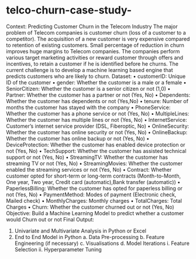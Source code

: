 # telco-churn-case-study-
Context:
Predicting Customer Churn in the Telecom Industry
The major problem of Telecom companies is customer churn (loss of a
customer to a competitor). The acquisition of a new customer is very 
expensive compared to retention of existing customers. Small 
percentage of reduction in churn improves huge margins to Telecom 
companies. The companies perform various target marketing 
activities or reward customer through offers and incentives, to retain 
a customer if he is identified before he churns. The current challenge 
is to develop a machine learning based engine that predicts customers 
who are likely to churn.
Dataset:
• customerID: Unique ID of the customer
• gender: Whether the customer is a male or a female
• SeniorCitizen: Whether the customer is a senior citizen or not 
(1,0)
• Partner: Whether the customer has a partner or not (Yes, No)
• Dependents: Whether the customer has dependents or not 
(Yes,No)
• tenure: Number of months the customer has stayed with the 
company
• PhoneService: Whether the customer has a phone service or not
(Yes, No)
• MultipleLines: Whether the customer has multiple lines or not
(Yes, No)
• InternetService: Customer’s internet service provider (DSL, 
Fiberoptic, No)
• OnlineSecurity: Whether the customer has online security or not
(Yes, No)
• OnlineBackup: Whether the customer has online backup or not
(Yes, No)
• DeviceProtection: Whether the customer has enabled device 
protection or not (Yes, No)
• TechSupport: Whether the customer has assisted technical 
support or not (Yes, No)
• StreamingTV: Whether the customer has streaming TV or not
(Yes, No)
• StreamingMovies: Whether the customer enabled the streaming
services or not (Yes, No)
• Contract: Whether customer opted for short-term or long-term
contracts (Month-to-Month, One year, Two year, Credit card 
(automatic),Bank transfer (automatic))
• PaperlessBilling: Whether the customer has opted for paperless
billing or not (Yes, No)
• PaymentMethod: Modes of payment (Electronic check, Mailed
check)
• MonthlyCharges: Monthly charges
• TotalCharges: Total Charges
• Churn: Whether the customer churned out or not (Yes, No)
Objective:
Build a Machine Learning Model to predict whether a customer would 
Churn out or not
Final Output:
1. Univariate and Multivariate Analysis in Python or Excel
2. End to End Model in Python
a. Data Pre-processing
b. Feature Engineering (if necessary)
c. Visualisations
d. Model Iterations
i. Feature Selection
ii. Hyperparameter Tuning
